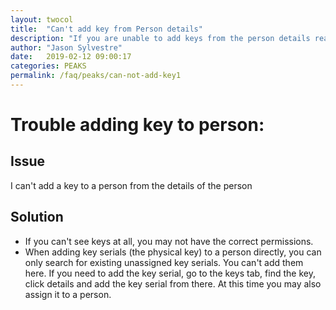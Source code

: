 ```yaml
---
layout: twocol
title:  "Can't add key from Person details"
description: "If you are unable to add keys from the person details read this article."
author: "Jason Sylvestre"
date:   2019-02-12 09:00:17
categories: PEAKS
permalink: /faq/peaks/can-not-add-key1
---
```


# Trouble adding key to person:

## Issue
I can't add a key to a person from the details of the person

## Solution
* If you can't see keys at all, you may not have the correct permissions.
* When adding key serials (the physical key) to a person directly, you can only search for existing unassigned key serials. You can't add them here. If you need to add the key serial, go to the keys tab, find the key, click details and add the key serial from there. At this time you may also assign it to a person.

